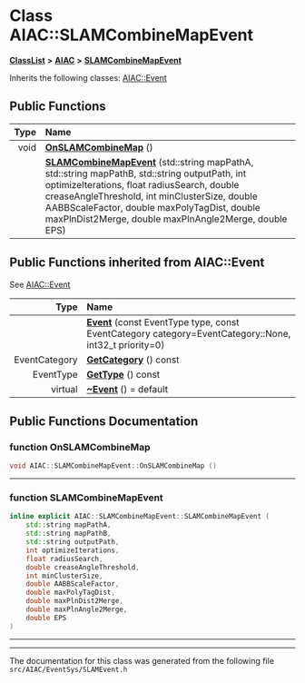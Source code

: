 

# Class AIAC::SLAMCombineMapEvent



[**ClassList**](annotated.md) **>** [**AIAC**](namespaceAIAC.md) **>** [**SLAMCombineMapEvent**](classAIAC_1_1SLAMCombineMapEvent.md)








Inherits the following classes: [AIAC::Event](classAIAC_1_1Event.md)






















































## Public Functions

| Type | Name |
| ---: | :--- |
|  void | [**OnSLAMCombineMap**](#function-onslamcombinemap) () <br> |
|   | [**SLAMCombineMapEvent**](#function-slamcombinemapevent) (std::string mapPathA, std::string mapPathB, std::string outputPath, int optimizeIterations, float radiusSearch, double creaseAngleThreshold, int minClusterSize, double AABBScaleFactor, double maxPolyTagDist, double maxPlnDist2Merge, double maxPlnAngle2Merge, double EPS) <br> |


## Public Functions inherited from AIAC::Event

See [AIAC::Event](classAIAC_1_1Event.md)

| Type | Name |
| ---: | :--- |
|   | [**Event**](classAIAC_1_1Event.md#function-event) (const EventType type, const EventCategory category=EventCategory::None, int32\_t priority=0) <br> |
|  EventCategory | [**GetCategory**](classAIAC_1_1Event.md#function-getcategory) () const<br> |
|  EventType | [**GetType**](classAIAC_1_1Event.md#function-gettype) () const<br> |
| virtual  | [**~Event**](classAIAC_1_1Event.md#function-event) () = default<br> |






















































## Public Functions Documentation




### function OnSLAMCombineMap 

```C++
void AIAC::SLAMCombineMapEvent::OnSLAMCombineMap () 
```




<hr>



### function SLAMCombineMapEvent 

```C++
inline explicit AIAC::SLAMCombineMapEvent::SLAMCombineMapEvent (
    std::string mapPathA,
    std::string mapPathB,
    std::string outputPath,
    int optimizeIterations,
    float radiusSearch,
    double creaseAngleThreshold,
    int minClusterSize,
    double AABBScaleFactor,
    double maxPolyTagDist,
    double maxPlnDist2Merge,
    double maxPlnAngle2Merge,
    double EPS
) 
```




<hr>

------------------------------
The documentation for this class was generated from the following file `src/AIAC/EventSys/SLAMEvent.h`

